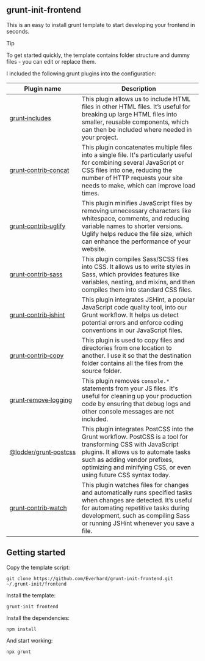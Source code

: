 ## grunt-init-frontend
This is an easy to install grunt template to start developing your frontend in seconds.

> [!TIP]
> To get started quickly, the template contains folder structure and dummy files - you can edit or replace them.

I included the following grunt plugins into the configuration:

| Plugin name                                                                             | Description                                                                                                                                                                                                                                                 |
|-----------------------------------------------------------------------------------------|-------------------------------------------------------------------------------------------------------------------------------------------------------------------------------------------------------------------------------------------------------------|
| [grunt&#8209;includes](https://www.npmjs.com/package/grunt-includes)                    | This plugin allows us to include HTML files in other HTML files. It’s useful for breaking up large HTML files into smaller, reusable components, which can then be included where needed in your project.                                                   |
| [grunt&#8209;contrib&#8209;concat](https://www.npmjs.com/package/grunt-contrib-concat)  | This plugin concatenates multiple files into a single file. It's particularly useful for combining several JavaScript or CSS files into one, reducing the number of HTTP requests your site needs to make, which can improve load times.                    |
| [grunt&#8209;contrib&#8209;uglify](https://www.npmjs.com/package/grunt-contrib-uglify)  | This plugin minifies JavaScript files by removing unnecessary characters like whitespace, comments, and reducing variable names to shorter versions. Uglify helps reduce the file size, which can enhance the performance of your website.                  |
| [grunt&#8209;contrib&#8209;sass](https://www.npmjs.com/package/grunt-contrib-sass)      | This plugin compiles Sass/SCSS files into CSS. It allows us to write styles in Sass, which provides features like variables, nesting, and mixins, and then compiles them into standard CSS files.                                                           |
| [grunt&#8209;contrib&#8209;jshint](https://www.npmjs.com/package/grunt-contrib-jshint)  | This plugin integrates JSHint, a popular JavaScript code quality tool, into our Grunt workflow. It helps us detect potential errors and enforce coding conventions in our JavaScript files.                                                                 |
| [grunt&#8209;contrib&#8209;copy](https://www.npmjs.com/package/grunt-contrib-copy)      | This plugin is used to copy files and directories from one location to another. I use it so that the destination folder contains all the files from the source folder.                                                                                      |
| [grunt&#8209;remove&#8209;logging](https://www.npmjs.com/package/grunt-remove-logging)  | This plugin removes `console.*` statements from your JS files. It's useful for cleaning up your production code by ensuring that debug logs and other console messages are not included.                                                                    |
| [@lodder/grunt&#8209;postcss](https://www.npmjs.com/package/@lodder/grunt-postcss)      | This plugin integrates PostCSS into the Grunt workflow. PostCSS is a tool for transforming CSS with JavaScript plugins. It allows us to automate tasks such as adding vendor prefixes, optimizing and minifying CSS, or even using future CSS syntax today. |
| [grunt&#8209;contrib&#8209;watch](https://www.npmjs.com/package/grunt-contrib-watch)    | This plugin watches files for changes and automatically runs specified tasks when changes are detected. It’s useful for automating repetitive tasks during development, such as compiling Sass or running JSHint whenever you save a file.                  |

## Getting started
Copy the template script:
```shell
git clone https://github.com/Everhard/grunt-init-frontend.git ~/.grunt-init/frontend
```
Install the template:
```shell
grunt-init frontend
```
Install the dependencies:
```shell
npm install
```
And start working:
```shell
npx grunt
```
